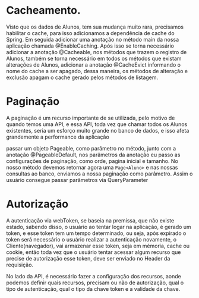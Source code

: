 
# Cacheamento.

Visto que os dados de Alunos, tem sua mudança muito rara, precisamos habilitar o cache, para isso adicionamos a dependência de cache do Spring. Em seguida adicionar uma anotação no método main da nossa aplicação chamada @EnableCaching. Após isso se torna necessário adicionar a anotação @Cacheable, nos métodos que trazem o registro de Alunos, também se torna necessário em todos os métodos que existam alterações de Alunos, adicionar a anotação @CacheEvict informando o nome do cache a ser apagado, dessa maneira, os métodos de alteração e exclusão apagam o cache gerado pelos métodos de listagem.

# Paginação

A paginação é um recurso importante de se utilizada, pelo motivo de quando temos uma API, e essa API, toda vez que chamar todos os Alunos existentes, seria um esforço muito grande no banco de dados, e isso afeta grandemente a performance da aplicação

passar um objeto Pageable, como parâmetro no método, junto com a anotação @PageableDefault, nos parâmetros da anotação eu passo as configurações de paginação, como orde, pagina inicial e tamanho. No nosso método devemos retornar agora uma `Page<Aluno>` e nas nossas consultas ao banco, enviamos a nossa paginação como parâmetro. Assim o usuário consegue passar parâmetros via QueryParameter

# Autorização

A autenticação via webToken, se baseia na premissa, que não existe estado, sabendo disso, o usuário ao tentar logar na aplicação, é gerado um token, e esse token tem um tempo determinado, ou seja, após expirado o token será necessário o usuário realizar a autenticação novamente, o Cliente(navegador), vai armazenar esse token, seja em mémoria, cache ou cookie, então toda vez que o usuário tentar acessar algum recurso que precise de autorização esse token, deve ser enviado no Header da requisição.

No lado da API, é necessário fazer a configuração dos recursos, aonde podemos definir quais recursos, precisam ou não de autorização, qual o tipo de autenticação, qual o tipo da chave token e a validade da chave.
